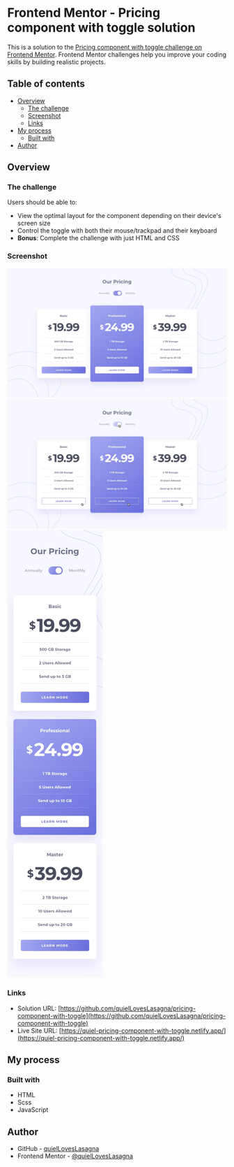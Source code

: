 # Frontend Mentor - Pricing component with toggle solution

This is a solution to the [Pricing component with toggle challenge on Frontend Mentor](https://www.frontendmentor.io/challenges/pricing-component-with-toggle-8vPwRMIC). Frontend Mentor challenges help you improve your coding skills by building realistic projects.

## Table of contents

- [Overview](#overview)
  - [The challenge](#the-challenge)
  - [Screenshot](#screenshot)
  - [Links](#links)
- [My process](#my-process)
  - [Built with](#built-with)
- [Author](#author)

## Overview

### The challenge

Users should be able to:

- View the optimal layout for the component depending on their device's screen size
- Control the toggle with both their mouse/trackpad and their keyboard
- **Bonus**: Complete the challenge with just HTML and CSS

### Screenshot

![Preview](./design/desktop-design-monthly.jpg)
![Preview](./design/active-states.jpg)
![Preview](./design/mobile-design-monthly.jpg)

### Links

- Solution URL: [https://github.com/quielLovesLasagna/pricing-component-with-toggle](https://github.com/quielLovesLasagna/pricing-component-with-toggle)
- Live Site URL: [https://quiel-pricing-component-with-toggle.netlify.app/](https://quiel-pricing-component-with-toggle.netlify.app/)

## My process

### Built with

- HTML
- Scss
- JavaScript

## Author

- GitHub - [quielLovesLasagna](https://www.github.com/quielLovesLasagna)
- Frontend Mentor - [@quielLovesLasagna](https://www.frontendmentor.io/profile/quielLovesLasagna)
